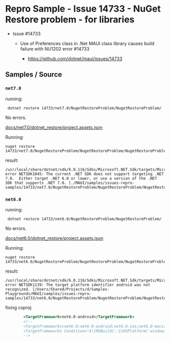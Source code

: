 # Repro Sample - Issue 14733 - NuGet Restore problem - for libraries

*   Issue #14733

    *   Use of Preferences class in .Net MAUI class library causes build failure with NU1202 error #14733

        *   https://github.com/dotnet/maui/issues/14733


## Samples / Source

### `net7.0`

running:

```
 dotnet restore 14733/net7.0/NugetRestoreProblem/NugetRestoreProblem/
```

No errors.

[docs/net7.0/dotnet_restore/project.assets.json](docs/net7.0/dotnet_restore/project.assets.json)

Running:

```
nuget restore 14733/net7.0/NugetRestoreProblem/NugetRestoreProblem/NugetRestoreProblem.csproj
```

result:

```
/usr/local/share/dotnet/sdk/6.0.116/Sdks/Microsoft.NET.Sdk/targets/Microsoft.NET.TargetFrameworkInference.targets(144,5): error NETSDK1045: The current .NET SDK does not support targeting .NET 7.0.  Either target .NET 6.0 or lower, or use a version of the .NET SDK that supports .NET 7.0. [./MAUI/samples/issues-repro-samples/14733/net7.0/NugetRestoreProblem/NugetRestoreProblem/NugetRestoreProblem.csproj]
```


### `net6.0`

running:

```
 dotnet restore 14733/net6.0/NugetRestoreProblem/NugetRestoreProblem/
```

No errors.

[docs/net6.0/dotnet_restore/project.assets.json](docs/net6.0/dotnet_restore/project.assets.json)

Running:

```
nuget restore 14733/net6.0/NugetRestoreProblem/NugetRestoreProblem/NugetRestoreProblem.csproj
```

result:

```
/usr/local/share/dotnet/sdk/6.0.116/Sdks/Microsoft.NET.Sdk/targets/Microsoft.NET.TargetFrameworkInference.targets(112,5): error NETSDK1139: The target platform identifier android was not recognized. [/Users/Shared/Projects/d/Samples-Playgrounds/MAUI/samples/issues-repro-samples/14733/net6.0/NugetRestoreProblem/NugetRestoreProblem/NugetRestoreProblem.csproj]
```

fixing csproj:

```xml
		<TargetFramework>net6.0-android</TargetFramework>
        <!--
		<TargetFrameworks>net6.0;net6.0-android;net6.0-ios;net6.0-maccatalyst</TargetFrameworks>
		<TargetFrameworks Condition="$([MSBuild]::IsOSPlatform('windows'))">$(TargetFrameworks);net6.0-windows10.0.19041.0</TargetFrameworks>
        -->
```
